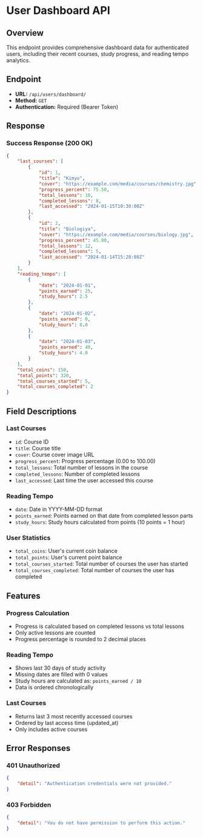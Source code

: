 # User Dashboard API

## Overview
This endpoint provides comprehensive dashboard data for authenticated users, including their recent courses, study progress, and reading tempo analytics.

## Endpoint
- **URL:** `/api/users/dashboard/`
- **Method:** `GET`
- **Authentication:** Required (Bearer Token)

## Response

### Success Response (200 OK)
```json
{
    "last_courses": [
        {
            "id": 1,
            "title": "Kimyo",
            "cover": "https://example.com/media/courses/chemistry.jpg",
            "progress_percent": 75.50,
            "total_lessons": 10,
            "completed_lessons": 8,
            "last_accessed": "2024-01-15T10:30:00Z"
        },
        {
            "id": 2,
            "title": "Biologiya", 
            "cover": "https://example.com/media/courses/biology.jpg",
            "progress_percent": 45.00,
            "total_lessons": 12,
            "completed_lessons": 5,
            "last_accessed": "2024-01-14T15:20:00Z"
        }
    ],
    "reading_tempo": [
        {
            "date": "2024-01-01",
            "points_earned": 25,
            "study_hours": 2.5
        },
        {
            "date": "2024-01-02", 
            "points_earned": 0,
            "study_hours": 0.0
        },
        {
            "date": "2024-01-03",
            "points_earned": 40,
            "study_hours": 4.0
        }
    ],
    "total_coins": 150,
    "total_points": 320,
    "total_courses_started": 5,
    "total_courses_completed": 2
}
```

## Field Descriptions

### Last Courses
- `id`: Course ID
- `title`: Course title
- `cover`: Course cover image URL
- `progress_percent`: Progress percentage (0.00 to 100.00)
- `total_lessons`: Total number of lessons in the course
- `completed_lessons`: Number of completed lessons
- `last_accessed`: Last time the user accessed this course

### Reading Tempo
- `date`: Date in YYYY-MM-DD format
- `points_earned`: Points earned on that date from completed lesson parts
- `study_hours`: Study hours calculated from points (10 points = 1 hour)

### User Statistics
- `total_coins`: User's current coin balance
- `total_points`: User's current point balance  
- `total_courses_started`: Total number of courses the user has started
- `total_courses_completed`: Total number of courses the user has completed

## Features

### Progress Calculation
- Progress is calculated based on completed lessons vs total lessons
- Only active lessons are counted
- Progress percentage is rounded to 2 decimal places

### Reading Tempo
- Shows last 30 days of study activity
- Missing dates are filled with 0 values
- Study hours are calculated as: `points_earned / 10`
- Data is ordered chronologically

### Last Courses
- Returns last 3 most recently accessed courses
- Ordered by last access time (updated_at)
- Only includes active courses

## Error Responses

### 401 Unauthorized
```json
{
    "detail": "Authentication credentials were not provided."
}
```

### 403 Forbidden
```json
{
    "detail": "You do not have permission to perform this action."
}
```
